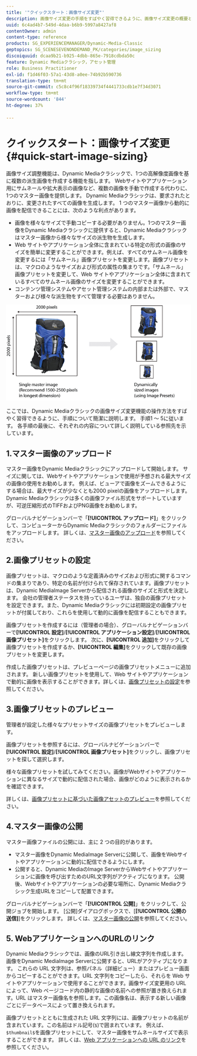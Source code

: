 ```yaml
---
title: '"クイックスタート：画像サイズ変更"'
description: 画像サイズ変更の手順をすばやく習得できるように、画像サイズ変更の概要と開始を簡単に説明します。
uuid: 6c4ad4b7-549d-4daa-b6b9-5997a8427af8
contentOwner: admin
content-type: reference
products: SG_EXPERIENCEMANAGER/Dynamic-Media-Classic
geptopics: SG_SCENESEVENONDEMAND_PK/categories/image_sizing
discoiquuid: dcaa9b21-b925-4dbb-865e-7918cdbda50c
feature: Dynamic Mediaクラシック，アセット管理
role: Business Practitioner
exl-id: f1d46f03-57a1-43d8-a0ee-74b92b590736
translation-type: tm+mt
source-git-commit: c5c8c4f96f18339734f4441733cdb1e7f34d3071
workflow-type: tm+mt
source-wordcount: '844'
ht-degree: 37%

---
```


# クイックスタート：画像サイズ変更{#quick-start-image-sizing}

画像サイズ調整機能は、Dynamic Mediaクラシックで、1つの高解像度画像を基に複数の派生画像を作成する機能を指します。 Webサイトやアプリケーション用にサムネールや拡大表示の画像など、複数の画像を手動で作成する代わりに、1つのマスター画像を提供します。 Dynamic Mediaクラシックは、要求されたとおりに、変更されたすべての画像を生成します。 1 つのマスター画像から動的に画像を配信できることには、次のような利点があります。

* 画像を様々なサイズで手動コピーする必要がありません。1つのマスター画像をDynamic Mediaクラシックに提供すると、Dynamic Mediaクラシックはマスター画像から様々なサイズの派生物を生成します。
* Web サイトやアプリケーション全体に含まれている特定の形式の画像のサイズを簡単に変更することができます。例えば、すべてのサムネール画像を変更するには「サムネール」画像プリセットを変更します。画像プリセットは、マクロのようなサイズおよび形式の属性の集まりです。「サムネール」画像プリセットを変更して、Web サイトやアプリケーション全体に含まれているすべてのサムネール画像のサイズを変更することができます。
* コンテンツ管理システムやアセット管理システムの内部または外部で、マスターおよび様々な派生物をすべて管理する必要はありません。

![同じ高解像度マスターファイルから、様々なサイズの複数の派生画像を作成できます。](/help/assets/is_derivative_sizes_popup.png)

ここでは、Dynamic Mediaクラシックの画像サイズ変更機能の操作方法をすばやく習得できるように、手順について簡潔に説明します。 手順1 ～ 5に従います。 各手順の最後に、それぞれの内容について詳しく説明している参照先を示しています。

## 1.マスター画像のアップロード

マスター画像をDynamic Mediaクラシックにアップロードして開始します。 サイズに関しては、Webサイトやアプリケーションで使用が予想される最大サイズの画像の使用をお勧めします。 例えば、ビューアで画像をズームできるようにする場合は、最大サイズが少なくとも2000 pixelの画像をアップロードします。 Dynamic Mediaクラシックは多くの画像ファイル形式をサポートしていますが、可逆圧縮形式のTIFFおよびPNG画像をお勧めします。

グローバルナビゲーションバーで「**[!UICONTROL アップロード]**」をクリックして、コンピューターからDynamic Mediaクラシックのフォルダーにファイルをアップロードします。 詳しくは、[マスター画像のアップロード](uploading-master-images.md#uploading_master_images)を参照してください。

## 2.画像プリセットの設定

画像プリセットは、マクロのような定義済みのサイズおよび形式に関するコマンドの集まりであり、特定の名前が付けられて保存されています。画像プリセットは、Dynamic MediaImage Serverから配信される画像のサイズと形式を決定します。 会社の管理者ステータスを持っているユーザは、独自の画像プリセットを設定できます。また、Dynamic Mediaクラシックには初期設定の画像プリセットが付属しており、これらを使用して動的に画像を配信することもできます。

画像プリセットを作成するには（管理者の場合）、グローバルナビゲーションバーで&#x200B;**[!UICONTROL 設定]**/**[!UICONTROL アプリケーション設定]**/**[!UICONTROL 画像プリセット]**&#x200B;をクリックします。 次に、**[!UICONTROL 追加]**&#x200B;をクリックして画像プリセットを作成するか、**[!UICONTROL 編集]**&#x200B;をクリックして既存の画像プリセットを変更します。

作成した画像プリセットは、プレビューページの画像プリセットメニューに追加されます。 新しい画像プリセットを使用して、Web サイトやアプリケーションで動的に画像を表示することができます。詳しくは、[画像プリセットの設定](setting-image-presets.md#setting_up_image_presets)を参照してください。

## 3.画像プリセットのプレビュー

管理者が設定した様々なプリセットサイズの画像プリセットをプレビューします。

画像プリセットを参照するには、グローバルナビゲーションバーで&#x200B;**[!UICONTROL 設定]**/**[!UICONTROL 画像プリセット]**&#x200B;をクリックし、画像プリセットを探して選択します。

様々な画像プリセットを試してみてください。画像がWebサイトやアプリケーションに異なるサイズで動的に配信された場合、画像がどのように表示されるかを確認できます。

詳しくは、[画像プリセットに基づいた画像アセットのプレビュー](previewing-asset.md#previewing_an_image_asset_based_on_its_image_preset)を参照してください。

## 4.マスター画像の公開

マスター画像ファイルの公開には、主に 2 つの目的があります。

* マスター画像をDynamic MediaImage Serverに公開して、画像をWebサイトやアプリケーションに動的に配信できるようにします。
* 公開すると、Dynamic MediaのImage ServerからWebサイトやアプリケーションに画像を呼び出すためのURL文字列がアクティブになります。 公開後、Webサイトやアプリケーションの必要な場所に、Dynamic Mediaクラシック生成URLをコピーして配置できます。

グローバルナビゲーションバーで「**[!UICONTROL 公開]**」をクリックして、公開ジョブを開始します。 [公開]ダイアログボックスで、[**[!UICONTROL 公開の送信]**]をクリックします。 詳しくは、[マスター画像の公開](publishing-master-images.md#publishing_master_images)を参照してください。

## 5. WebアプリケーションへのURLのリンク

Dynamic Mediaクラシックでは、画像のURL引き出し線文字列を作成します。 画像をDynamic MediaImage Serverに公開すると、URLがアクティブになります。 これらの URL 文字列は、参照パネル（詳細ビュー）またはプレビュー画面からコピーすることができます。URL 文字列をコピーしたら、それらを Web サイトやアプリケーションで使用することができます。画像サイズ変更用の URL によって、Web ページコード内の静的な画像の名前への参照が置き換えられます。URL はマスター画像名を参照します。この画像名は、表示する新しい画像ごとにデータベースによって置き換えられます。

画像プリセットとともに生成された URL 文字列には、画像プリセットの名前が含まれています。この名前はドル記号(`$`)で囲まれています。 例えば、`$thumbnail$`を画像プリセットにして、マスター画像をサムネールサイズで表示することができます。 詳しくは、[Web アプリケーションへの URL のリンク](linking-urls-web-application.md#linking_urls_to_your_web_application)を参照してください。
